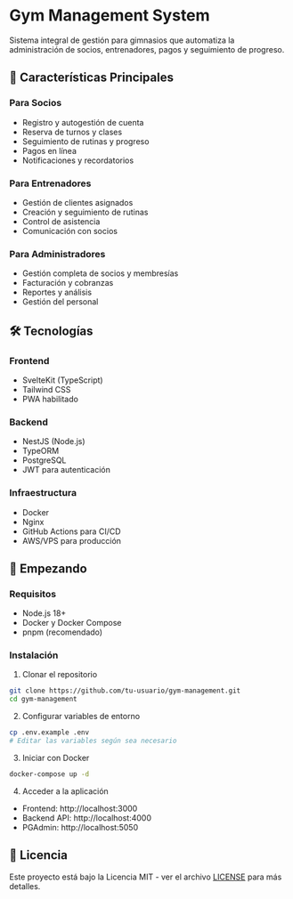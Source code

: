 # Gym Management System

Sistema integral de gestión para gimnasios que automatiza la administración de socios, entrenadores, pagos y seguimiento de progreso.

## 🚀 Características Principales

### Para Socios
- Registro y autogestión de cuenta
- Reserva de turnos y clases
- Seguimiento de rutinas y progreso
- Pagos en línea
- Notificaciones y recordatorios

### Para Entrenadores
- Gestión de clientes asignados
- Creación y seguimiento de rutinas
- Control de asistencia
- Comunicación con socios

### Para Administradores
- Gestión completa de socios y membresías
- Facturación y cobranzas
- Reportes y análisis
- Gestión del personal

## 🛠️ Tecnologías

### Frontend
- SvelteKit (TypeScript)
- Tailwind CSS
- PWA habilitado

### Backend
- NestJS (Node.js)
- TypeORM
- PostgreSQL
- JWT para autenticación

### Infraestructura
- Docker
- Nginx
- GitHub Actions para CI/CD
- AWS/VPS para producción

## 🚀 Empezando

### Requisitos
- Node.js 18+
- Docker y Docker Compose
- pnpm (recomendado)

### Instalación

1. Clonar el repositorio
```bash
git clone https://github.com/tu-usuario/gym-management.git
cd gym-management
```

2. Configurar variables de entorno
```bash
cp .env.example .env
# Editar las variables según sea necesario
```

3. Iniciar con Docker
```bash
docker-compose up -d
```

4. Acceder a la aplicación
- Frontend: http://localhost:3000
- Backend API: http://localhost:4000
- PGAdmin: http://localhost:5050

## 📄 Licencia

Este proyecto está bajo la Licencia MIT - ver el archivo [LICENSE](LICENSE) para más detalles.
